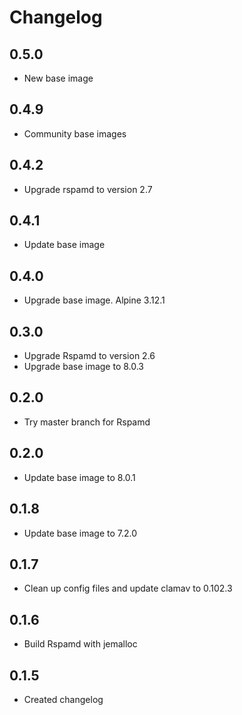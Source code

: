# Changelog

## 0.5.0

 - New base image

## 0.4.9

 - Community base images

## 0.4.2

 - Upgrade rspamd to version 2.7

## 0.4.1

 - Update base image
 
## 0.4.0

 - Upgrade base image. Alpine 3.12.1

## 0.3.0

 - Upgrade Rspamd to version 2.6
 - Upgrade base image to 8.0.3

## 0.2.0
 
 - Try master branch for Rspamd

## 0.2.0

 - Update base image to 8.0.1

## 0.1.8

 - Update base image to 7.2.0

## 0.1.7

 - Clean up config files and update clamav to 0.102.3

## 0.1.6

 - Build Rspamd with jemalloc

## 0.1.5

 - Created changelog